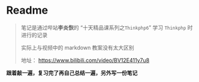 # Readme

> 笔记是通过哔站**李炎恢**的 “十天精品课系列之`Thinkphp6`” 学习 `Thinkphp` 时进行的记录
>
> 实际上与视频中的 markdown 教案没有太大区别
>
> 地址： https://www.bilibili.com/video/BV12E411y7u8

**跟着敲一遍，复习完了再自己总结一遍，另外写一份笔记**